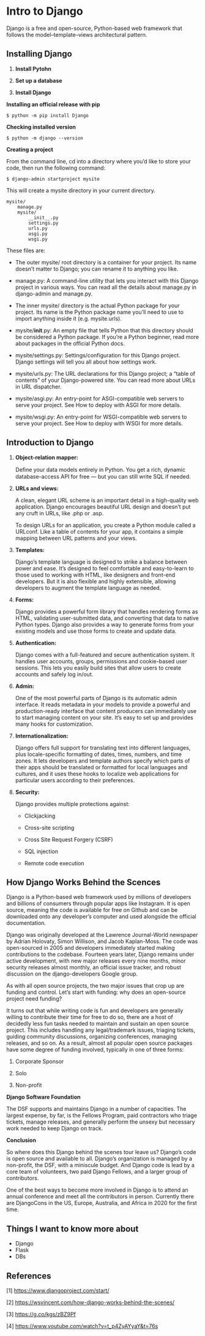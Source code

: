 # Intro to Django

Django is a free and open-source, Python-based web framework that follows the model–template–views architectural pattern.

## Installing Django

1. **Install Pytohn**

2. **Set up a database**

3. **Install Django**

**Installing an official release with pip**

```
$ python -m pip install Django
```

**Checking installed version**

```
$ python -m django --version
```

**Creating a project**

From the command line, cd into a directory where you’d like to store your code, then run the following command:

```
$ django-admin startproject mysite
```

This will create a mysite directory in your current directory.

```
mysite/
    manage.py
    mysite/
        __init__.py
        settings.py
        urls.py
        asgi.py
        wsgi.py
```

These files are:

- The outer mysite/ root directory is a container for your project. Its name doesn’t matter to Django; you can rename it to anything you like.

- manage.py: A command-line utility that lets you interact with this Django project in various ways. You can read all the details about manage.py in django-admin and manage.py.

- The inner mysite/ directory is the actual Python package for your project. Its name is the Python package name you’ll need to use to import anything inside it (e.g. mysite.urls).

- mysite/__init__.py: An empty file that tells Python that this directory should be considered a Python package. If you’re a Python beginner, read more about packages in the official Python docs.

- mysite/settings.py: Settings/configuration for this Django project. Django settings will tell you all about how settings work.

- mysite/urls.py: The URL declarations for this Django project; a “table of contents” of your Django-powered site. You can read more about URLs in URL dispatcher.

- mysite/asgi.py: An entry-point for ASGI-compatible web servers to serve your project. See How to deploy with ASGI for more details.

- mysite/wsgi.py: An entry-point for WSGI-compatible web servers to serve your project. See How to deploy with WSGI for more details.


## Introduction to Django

1. **Object-relation mapper:**

    Deﬁne your data models entirely in Python. You get a rich, dynamic database-access API for free — but you can still write SQL if needed.

2. **URLs and views:**

    A clean, elegant URL scheme is an important detail in a high-quality web application. Django encourages beautiful URL design and doesn’t put any cruft in URLs, like .php or .asp.

    To design URLs for an application, you create a Python module called a URLconf. Like a table of contents for your app, it contains a simple mapping between URL patterns and your views.

3. **Templates:**

    Django’s template language is designed to strike a balance between power and ease. It’s designed to feel comfortable and easy-to-learn to those used to working with HTML, like designers and front-end developers. But it is also flexible and highly extensible, allowing developers to augment the template language as needed.

3. **Forms:**

    Django provides a powerful form library that handles rendering forms as HTML, validating user-submitted data, and converting that data to native Python types. Django also provides a way to generate forms from your existing models and use those forms to create and update data.

4. **Authentication:**

    Django comes with a full-featured and secure authentication system. It handles user accounts, groups, permissions and cookie-based user sessions. This lets you easily build sites that allow users to create accounts and safely log in/out.

5. **Admin:**

    One of the most powerful parts of Django is its automatic admin interface. It reads metadata in your models to provide a powerful and production-ready interface that content producers can immediately use to start managing content on your site. It’s easy to set up and provides many hooks for customization.

6. **Internationalization:**

    Django offers full support for translating text into different languages, plus locale-specific formatting of dates, times, numbers, and time zones. It lets developers and template authors specify which parts of their apps should be translated or formatted for local languages and cultures, and it uses these hooks to localize web applications for particular users according to their preferences.

7. **Security:**

    Django provides multiple protections against:

    - Clickjacking

    - Cross-site scripting

    - Cross Site Request Forgery (CSRF)

    - SQL injection

    - Remote code execution

## How Django Works Behind the Scences

Django is a Python-based web framework used by millions of developers and billions of consumers through popular apps like Instagram. It is open source, meaning the code is available for free on Github and can be downloaded onto any developer’s computer and used alongside the official documentation.

Django was originally developed at the Lawrence Journal-World newspaper by Adrian Holovaty, Simon Willison, and Jacob Kaplan-Moss. The code was open-sourced in 2005 and developers immediately started making contributions to the codebase. Fourteen years later, Django remains under active development, with new major releases every nine months, minor security releases almost monthly, an official issue tracker, and robust discussion on the django-developers Google group.

As with all open source projects, the two major issues that crop up are funding and control. Let’s start with funding: why does an open-source project need funding?

It turns out that while writing code is fun and developers are generally willing to contribute their time for free to do so, there are a host of decidedly less fun tasks needed to maintain and sustain an open source project. This includes handling any legal/trademark issues, triaging tickets, guiding community discussions, organizing conferences, managing releases, and so on. As a result, almost all popular open source packages have some degree of funding involved, typically in one of three forms:

1. Corporate Sponsor

2. Solo

3. Non-profit

**Django Software Foundation**

The DSF supports and maintains Django in a number of capacities. The largest expense, by far, is the Fellows Program, paid contractors who triage tickets, manage releases, and generally perform the unsexy but necessary work needed to keep Django on track.

**Conclusion**

So where does this Django behind the scenes tour leave us? Django’s code is open source and available to all. Django’s organization is managed by a non-profit, the DSF, with a miniscule budget. And Django code is lead by a core team of volunteers, two paid Django Fellows, and a larger group of contributors.

One of the best ways to become more involved in Django is to attend an annual conference and meet all the contributors in person. Currently there are DjangoCons in the US, Europe, Australia, and Africa in 2020 for the first time.

## Things I want to know more about

- Django
- Flask
- DBs

## References

[1] <https://www.djangoproject.com/start/>

[2] <https://wsvincent.com/how-django-works-behind-the-scenes/>

[3] <https://g.co/kgs/zBZ9Pf>

[4] <https://www.youtube.com/watch?v=t_p4ZyAYyaY&t=76s>
